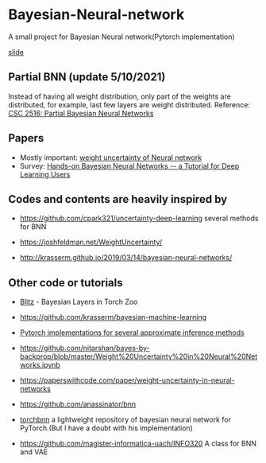 # Bayesian-Neural-network
A small project for Bayesian Neural network(Pytorch implementation)

[slide](https://drive.google.com/open?id=1nxI06z1aHNJi0KMzXl7mh47KdSwqLxX9bHZmBvIab6E)

## Partial BNN (update 5/10/2021)
Instead of having all weight distribution, only part of the weights are distributed, for example, last few layers are weight distributed.
Reference: [CSC 2516: Partial Bayesian Neural Networks](https://www.cyrusmaz.com/files/CSC_2516_Project.pdf)

## Papers
- Mostly important: [weight uncertainty of Neural network]()
- Survey: [Hands-on Bayesian Neural Networks -- a Tutorial for Deep Learning Users](https://arxiv.org/abs/2007.06823)

## Codes and contents are heavily inspired by

- https://github.com/cpark321/uncertainty-deep-learning several methods for BNN

- https://joshfeldman.net/WeightUncertainty/

- http://krasserm.github.io/2019/03/14/bayesian-neural-networks/

## Other code or tutorials

- [Blitz](https://github.com/piEsposito/blitz-bayesian-deep-learning) - Bayesian Layers in Torch Zoo

- https://github.com/krasserm/bayesian-machine-learning

- [Pytorch implementations for several approximate inference methods](https://github.com/JavierAntoran/Bayesian-Neural-Networks)

- https://github.com/nitarshan/bayes-by-backprop/blob/master/Weight%20Uncertainty%20in%20Neural%20Networks.ipynb

- https://paperswithcode.com/paper/weight-uncertainty-in-neural-networks

- https://github.com/anassinator/bnn

- [torchbnn](https://github.com/Harry24k/bayesian-neural-network-pytorch) a lightweight repository of bayesian neural network for PyTorch.(But I have a doubt with his implementation)

- https://github.com/magister-informatica-uach/INFO320 A class for BNN and VAE
